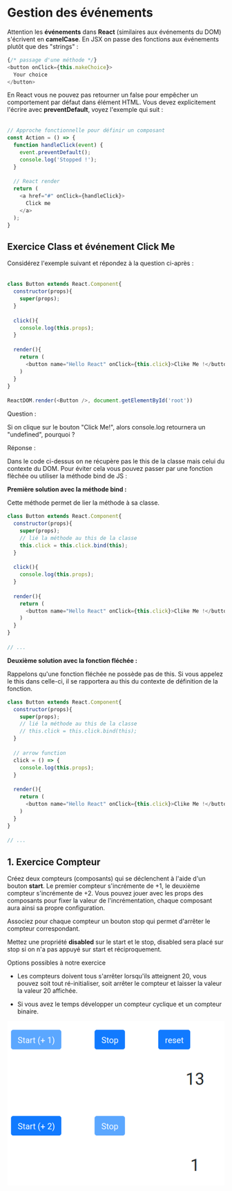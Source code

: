 # Gestion des événements

Attention les **événements** dans **React** (similaires aux événements du DOM) s'écrivent en **camelCase**. En JSX on passe des fonctions aux événements plutôt que des "strings" :

```js
{/* passage d'une méthode */}
<button onClick={this.makeChoice}>
  Your choice
</button>
```

En React vous ne pouvez pas retourner un false pour empêcher un comportement par défaut dans élément HTML. Vous devez explicitement l'écrire avec **preventDefault**, voyez l'exemple qui suit :

```js

// Approche fonctionnelle pour définir un composant
const Action = () => {
  function handleClick(event) {
    event.preventDefault();
    console.log('Stopped !');
  }

  // React render
  return (
    <a href="#" onClick={handleClick}>
      Click me
    </a>
  );
}
```

## Exercice Class et événement Click Me

Considérez l'exemple suivant et répondez à la question ci-après :

```js

class Button extends React.Component{
  constructor(props){
    super(props);
  }

  click(){
    console.log(this.props);
  }

  render(){
    return (
      <button name="Hello React" onClick={this.click}>Clike Me !</button>
    )
  }
}

ReactDOM.render(<Button />, document.getElementById('root'))

```

Question :

Si on clique sur le bouton "Click Me!", alors console.log retournera un "undefined", pourquoi ?

Réponse :

Dans le code ci-dessus on ne récupère pas le this de la classe mais celui du contexte du DOM. Pour éviter cela vous pouvez passer par une fonction flèchée ou utiliser la méthode bind de JS :

**Première solution avec la méthode bind :**

Cette méthode permet de lier la méthode à sa classe.

```js
class Button extends React.Component{
  constructor(props){
    super(props);
    // lié la méthode au this de la classe
    this.click = this.click.bind(this);
  }

  click(){
    console.log(this.props);
  }

  render(){
    return (
      <button name="Hello React" onClick={this.click}>Clike Me !</button>
    )
  }
}

// ...
```

**Deuxième solution avec la fonction fléchée :**

Rappelons qu'une fonction fléchée ne possède pas de this. Si vous appelez le this dans celle-ci, il se rapportera au this du contexte de définition de la fonction.

```js
class Button extends React.Component{
  constructor(props){
    super(props);
    // lié la méthode au this de la classe
    // this.click = this.click.bind(this);
  }

  // arrow function
  click = () => {
    console.log(this.props);
  }

  render(){
    return (
      <button name="Hello React" onClick={this.click}>Clike Me !</button>
    )
  }
}

// ...
```

## 1. Exercice Compteur

Créez deux compteurs (composants) qui se déclenchent à l'aide d'un bouton **start**. Le premier compteur s'incrémente de +1, le deuxième compteur s'incrémente de +2. Vous pouvez jouer avec les props des composants pour fixer la valeur de l'incrémentation, chaque composant aura ainsi sa propre configuration.

Associez pour chaque compteur un bouton stop qui permet d'arrêter le compteur correspondant.

Mettez une propriété **disabled** sur le start et le stop, disabled sera placé sur stop si on n'a pas appuyé sur start et réciproquement.

Options possibles à notre exercice

- Les compteurs doivent tous s'arrêter lorsqu'ils atteignent 20, vous pouvez soit tout ré-initialiser, soit arrêter le compteur et laisser la valeur la valeur 20 affichée. 

- Si vous avez le temps développer un compteur cyclique et un compteur binaire.

![Counter](../images/button_counter.png)

